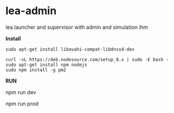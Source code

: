 # lea-admin
lea launcher and supervisor with admin and simulation ihm


**Install**
```
sudo apt-get install libavahi-compat-libdnssd-dev

curl -sL https://deb.nodesource.com/setup_8.x | sudo -E bash -
sudo apt-get install npm nodejs
sudo npm install -g pm2
```

**RUN**

npm run dev

npm run prod